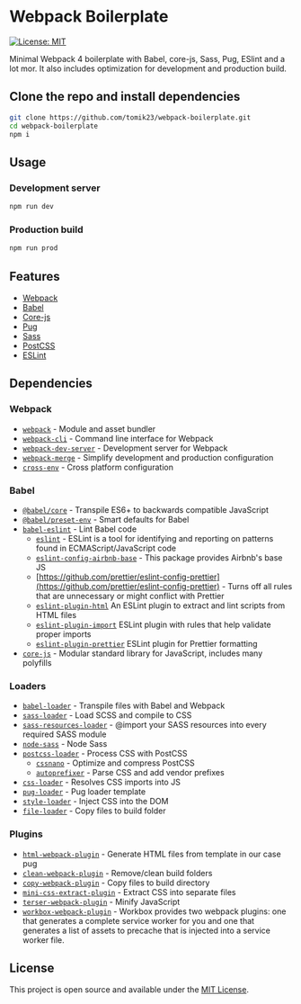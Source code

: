 
# Webpack Boilerplate
[![License: MIT](https://img.shields.io/badge/License-MIT-blue.svg)](https://opensource.org/licenses/MIT)

Minimal Webpack 4 boilerplate with Babel, core-js, Sass, Pug, ESlint and a lot mor.
It also includes optimization for development and production build.

## Clone the repo and install dependencies
```bash
git clone https://github.com/tomik23/webpack-boilerplate.git
cd webpack-boilerplate
npm i
```
## Usage

### Development server

```bash
npm run dev
```

### Production build

```bash
npm run prod
```

## Features

- [Webpack](https://webpack.js.org/)
- [Babel](https://babeljs.io/)
- [Core-js](https://github.com/zloirock/core-js/)
- [Pug](https://github.com/pugjs/)
- [Sass](https://sass-lang.com/)
- [PostCSS](https://postcss.org/)
- [ESLint](https://eslint.org/)

## Dependencies

### Webpack

- [`webpack`](https://github.com/webpack/webpack) - Module and asset bundler
- [`webpack-cli`](https://github.com/webpack/webpack-cli) - Command line interface for Webpack
- [`webpack-dev-server`](https://github.com/webpack/webpack-dev-server) - Development server for Webpack
- [`webpack-merge`](https://github.com/survivejs/webpack-merge) - Simplify development and production configuration
- [`cross-env`](https://github.com/kentcdodds/cross-env) - Cross platform configuration

### Babel

- [`@babel/core`](https://www.npmjs.com/package/@babel/core) - Transpile ES6+ to backwards compatible JavaScript
- [`@babel/preset-env`](https://babeljs.io/docs/en/babel-preset-env) - Smart defaults for Babel
- [`babel-eslint`](https://github.com/babel/babel-eslint) - Lint Babel code
  - [`eslint`](https://github.com/eslint/eslint) - ESLint is a tool for identifying and reporting on patterns found in ECMAScript/JavaScript code
  - [`eslint-config-airbnb-base`](https://github.com/airbnb/javascript/tree/master/packages/eslint-config-airbnb-base/) - This package provides Airbnb's base JS
  - [https://github.com/prettier/eslint-config-prettier](https://github.com/prettier/eslint-config-prettier) - Turns off all rules that are unnecessary or might conflict with Prettier
  - [`eslint-plugin-html`](https://github.com/BenoitZugmeyer/eslint-plugin-html/) An ESLint plugin to extract and lint scripts from HTML files
  - [`eslint-plugin-import`](https://github.com/benmosher/eslint-plugin-import/) ESLint plugin with rules that help validate proper imports
  - [`eslint-plugin-prettier`](https://github.com/prettier/eslint-plugin-prettier/) ESLint plugin for Prettier formatting
- [`core-js`](https://github.com/zloirock/core-js/) - Modular standard library for JavaScript, includes many polyfills

### Loaders

- [`babel-loader`](https://webpack.js.org/loaders/babel-loader/) - Transpile files with Babel and Webpack
- [`sass-loader`](https://webpack.js.org/loaders/sass-loader/) - Load SCSS and compile to CSS
- [`sass-resources-loader`](https://github.com/shakacode/sass-resources-loader/) - @import your SASS resources into every required SASS module
- [`node-sass`](https://github.com/sass/node-sass) - Node Sass
- [`postcss-loader`](https://webpack.js.org/loaders/postcss-loader/) - Process CSS with PostCSS
  - [`cssnano`](https://github.com/cssnano/cssnano) - Optimize and compress PostCSS
  - [`autoprefixer`](https://github.com/postcss/autoprefixer) - Parse CSS and add vendor prefixes
- [`css-loader`](https://webpack.js.org/loaders/css-loader/) - Resolves CSS imports into JS
- [`pug-loader`](https://github.com/pugjs/pug-loader/) - Pug loader template
- [`style-loader`](https://webpack.js.org/loaders/style-loader/) - Inject CSS into the DOM
- [`file-loader`](https://webpack.js.org/loaders/file-loader/) - Copy files to build folder

### Plugins

- [`html-webpack-plugin`](https://github.com/jantimon/html-webpack-plugin) - Generate HTML files from template in our case pug
- [`clean-webpack-plugin`](https://github.com/johnagan/clean-webpack-plugin) - Remove/clean build folders
- [`copy-webpack-plugin`](https://github.com/webpack-contrib/copy-webpack-plugin) - Copy files to build directory
- [`mini-css-extract-plugin`](https://github.com/webpack-contrib/mini-css-extract-plugin) - Extract CSS into separate files
- [`terser-webpack-plugin`](https://github.com/webpack-contrib/terser-webpack-plugin) - Minify JavaScript
- [`workbox-webpack-plugin`](https://github.com/GoogleChrome/workbox/tree/master/packages/workbox-webpack-plugin) - Workbox provides two webpack plugins: one that generates a complete service worker for you and one that generates a list of assets to precache that is injected into a service worker file.

## License

This project is open source and available under the [MIT License](LICENSE).
